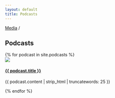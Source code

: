 ```yaml
---
layout: default
title: Podcasts
---
```


<div class="container media-podcast">
  <p class="breadcrumb flush-bottom hard"><a href="/">Media</a> /</p>
    <h2 class="section-header landing-header flush-top">Podcasts</h2>
    <div data-card-deck class="card-deck">
      <div class="cards-2x">
        <div class="row">
        {% for podcast in site.podcasts %}
          <div class="card">
            <a href="{{ podcast.url }}">
              <img class="card-img-unrestrained" src="{{ podcast.image | imgix: site.imgix | append: site.imgix_placeholder_args }}" data-optimize-img>
            </a>
            <div class="card-block hard-bottom">
              <a href="{{ podcast.url }}">
                <h4 class="card-title card-title--overlap text-uppercase">{{ podcast.title }}</h4>
              </a>
              <p>{{ podcast.content | strip_html | truncatewords: 25 }}</p>
            </div>
          </div>
        {% endfor %}
        </div>
      </div>
    </div>
  </div>